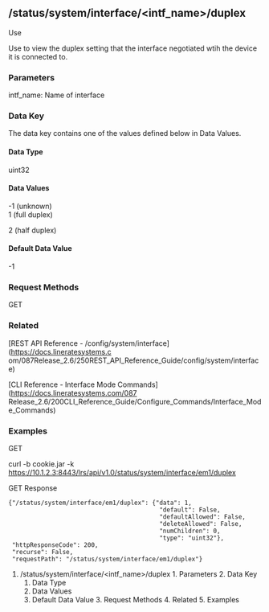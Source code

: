 ## /status/system/interface/<intf_name>/duplex

Use

Use to view the duplex setting that the interface negotiated wtih the device
it is connected to.

### Parameters

intf_name: Name of interface

### Data Key

The data key contains one of the values defined below in Data Values.

#### Data Type

uint32

#### Data Values

-1 (unknown)  
1 (full duplex)

2 (half duplex)

#### Default Data Value

-1

### Request Methods

GET

### Related

[REST API Reference - /config/system/interface](https://docs.lineratesystems.c
om/087Release_2.6/250REST_API_Reference_Guide/config/system/interface)

[CLI Reference - Interface Mode Commands](https://docs.lineratesystems.com/087
Release_2.6/200CLI_Reference_Guide/Configure_Commands/Interface_Mode_Commands)

### Examples

GET

curl -b cookie.jar -k
https://10.1.2.3:8443/lrs/api/v1.0/status/system/interface/em1/duplex

GET Response

    
    {"/status/system/interface/em1/duplex": {"data": 1,
                                              "default": False,
                                              "defaultAllowed": False,
                                              "deleteAllowed": False,
                                              "numChildren": 0,
                                              "type": "uint32"},
     "httpResponseCode": 200,
     "recurse": False,
     "requestPath": "/status/system/interface/em1/duplex"}
    

  1. /status/system/interface/<intf_name>/duplex
    1. Parameters
    2. Data Key
      1. Data Type
      2. Data Values
      3. Default Data Value
    3. Request Methods
    4. Related
    5. Examples

